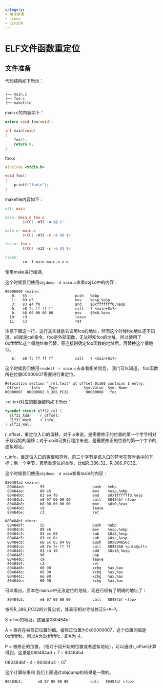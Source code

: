 ```yaml
---
category: 
- 编译原理
- Linux
- ELF文件
---
```


# ELF文件函数重定位

## 文件准备

代码结构如下所示：
```
.
├── main.c
├── foo.c
├── makefile
```

main.c的内容如下：

```c
extern void foo(void);

int main(void)
{
    foo();
    return 0;
}
```

foo.c

```c
#include <stdio.h>

void foo()
{
    printf("foo\n");
}

```

makefile内容如下：

```makefile
all: main

main: main.o foo.o
        $(CC) -m32 -o $@ $^

main.o: main.c
        $(CC) -m32 -c -o $@ $<

foo.o: foo.c
        $(CC) -m32 -c -o $@ $<

clean:
        rm -f main main.o x.o

```

使用make进行编译。

这个时候我们使用```objdump -d main.o```查看obj1.o中的内容：

```shell
00000000 <main>:
   0:   55                      push   %ebp
   1:   89 e5                   mov    %esp,%ebp
   3:   83 e4 f0                and    $0xfffffff0,%esp
   6:   e8 fc ff ff ff          call   7 <main+0x7>
   b:   b8 00 00 00 00          mov    $0x0,%eax
  10:   c9                      leave
  11:   c3                      ret
```

注意下面这一行，这行其实就是去调用foo的地址，然而这个时候foo地址还不知道。e8就是call指令，foo是外部函数，无法得知foo的地址，所以使用了0xfffffffc这个假地址做代替，等连接时确定foo函数的地址后，再替换这个假地址。

```shell
   6:   e8 fc ff ff ff          call   7 <main+0x7>
```

这个时候我们使用```readelf -r main.o```去查看相关信息， 我门可以知道， foo函数所在位置00000007需要进行重定位。

```shell
Relocation section '.rel.text' at offset 0x160 contains 1 entry:
 Offset     Info    Type            Sym.Value  Sym. Name
00000007  00000902 R_386_PC32        00000000   foo
```

.rel.text对应的数据结构如下所示：

```c
typedef struct elf32_rel {
  Elf32_Addr	r_offset;
  Elf32_Word	r_info;
} Elf32_Rel;
```
r_offset，重定位入口的偏移，对于.o来说，是需要修正的位置的第一个字节相对于段起始的偏移；对于.so和可执行程序来说，是需要修正的位置的第一个字节的虚拟地址。

r_info，重定位入口的类型和符号，前三个字节是该入口的符号在符号表中的下标；后一个字节，表示重定位的类型，比如R_386_32、R_386_PC32。


这个时候我们使用```objdump -d main```查看main的内容：

```shell
080484ad <main>:
 80484ad:       55                      push   %ebp
 80484ae:       89 e5                   mov    %esp,%ebp
 80484b0:       83 e4 f0                and    $0xfffffff0,%esp
 80484b3:       e8 07 00 00 00          call   80484bf <foo>
 80484b8:       b8 00 00 00 00          mov    $0x0,%eax
 80484bd:       c9                      leave
 80484be:       c3                      ret

080484bf <foo>:
 80484bf:       55                      push   %ebp
 80484c0:       89 e5                   mov    %esp,%ebp
 80484c2:       83 ec 08                sub    $0x8,%esp
 80484c5:       83 ec 0c                sub    $0xc,%esp
 80484c8:       68 6c 85 04 08          push   $0x804856c
 80484cd:       e8 7e fe ff ff          call   8048350 <puts@plt>
 80484d2:       83 c4 10                add    $0x10,%esp
 80484d5:       90                      nop
 80484d6:       c9                      leave
 80484d7:       c3                      ret
 80484d8:       66 90                   xchg   %ax,%ax
 80484da:       66 90                   xchg   %ax,%ax
 80484dc:       66 90                   xchg   %ax,%ax
 80484de:       66 90                   xchg   %ax,%ax

```

可以看出，原本在main.o中无法定位的地址，现在已经有了明确的地址了：

```shell
 80484b3:       e8 07 00 00 00          call   80484bf <foo>
```

按照R_386_PC32的计算公式，其表示相对寻址修正S+A-P。

S = foo的地址，这里是080484bf

A = 保存在被修正位置的值。被修正位置为0x00000007，这个位置的值是0xfffffffc，所以A为0xfffffffc，即A为-4。

P = 被修正的位置，（相对于段开始的位置或者虚拟地址），可以通过r_offset计算得到。这里是080484ad + 7 = 80484b4

080484bf - 4 - 80484b4 = 07

这个计算结果和 我们上面通过objdump的结果是一致的。

```shell
80484b3:       e8 07 00 00 00          call   80484bf <foo>
```